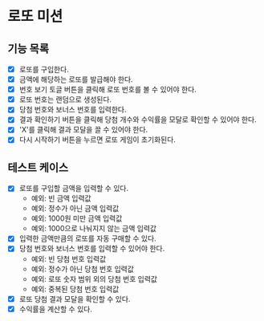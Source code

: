 # 로또 미션

## 기능 목록

- [x] 로또를 구입한다.
- [x] 금액에 해당하는 로또를 발급해야 한다.
- [x] 번호 보기 토글 버튼을 클릭해 로또 번호를 볼 수 있어야 한다.
- [x] 로또 번호는 랜덤으로 생성된다.
- [x] 당첨 번호와 보너스 번호를 입력한다.
- [x] 결과 확인하기 버튼을 클릭해 당첨 개수와 수익률을 모달로 확인할 수 있어야 한다.
- [x] 'X'를 클릭해 결과 모달을 끌 수 있어야 한다.
- [x] 다시 시작하기 버튼을 누르면 로또 게임이 초기화된다.

## 테스트 케이스

- [x] 로또를 구입할 금액을 입력할 수 있다.
  - 예외: 빈 금액 입력값
  - 예외: 정수가 아닌 금액 입력값
  - 예외: 1000원 미만 금액 입력값
  - 예외: 1000으로 나눠지지 않는 금액 입력값
- [x] 입력한 금액만큼의 로또를 자동 구매할 수 있다.
- [x] 당첨 번호와 보너스 번호를 입력할 수 있어야 한다.
  - 예외: 빈 당첨 번호 입력값
  - 예외: 정수가 아닌 당첨 번호 입력값
  - 예외: 로또 숫자 범위 외의 당첨 번호 입력값
  - 예외: 중복된 당첨 번호 입력값
- [x] 로또 당첨 결과 모달을 확인할 수 있다.
- [x] 수익률을 계산할 수 있다.

